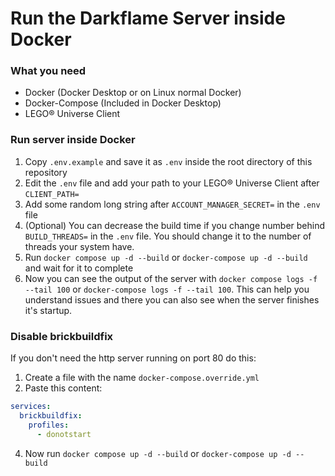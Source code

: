 # Run the Darkflame Server inside Docker

### What you need

- Docker (Docker Desktop or on Linux normal Docker)
- Docker-Compose (Included in Docker Desktop)
- LEGO® Universe Client

### Run server inside Docker

1. Copy `.env.example` and save it as `.env` inside the root directory of this repository
2. Edit the `.env` file and add your path to your LEGO® Universe Client after `CLIENT_PATH=`
3. Add some random long string after `ACCOUNT_MANAGER_SECRET=` in the `.env` file
4. (Optional) You can decrease the build time if you change number behind `BUILD_THREADS=` in the `.env` file. You should change it to the number of threads your system have.
5. Run `docker compose up -d --build` or `docker-compose up -d --build` and wait for it to complete
6. Now you can see the output of the server with `docker compose logs -f --tail 100` or `docker-compose logs -f --tail 100`. This can help you understand issues and there you can also see when the server finishes it's startup.


### Disable brickbuildfix

If you don't need the http server running on port 80 do this:

1. Create a file with the name `docker-compose.override.yml`
2. Paste this content:

```yml
services:
  brickbuildfix:
    profiles:
      - donotstart
```

4. Now run `docker compose up -d --build` or `docker-compose up -d --build`